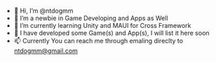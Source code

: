 - 👋 Hi, I’m @ntdogmm
- 👀 I’m a newbie in Game Developing and Apps as Well
- 🌱 I’m currently learning Unity and MAUI for Cross Framework
- 💞️ I have developed some Game(s) and App(s), I will list it here soon 
- 📫 Currently You can reach me through  emaling direclty to ntdogmm@gmail.com

<!---
ntdogmm/ntdogmm is a ✨ special ✨ repository because its `README.md` (this file) appears on your GitHub profile.
You can click the Preview link to take a look at your changes.
--->
